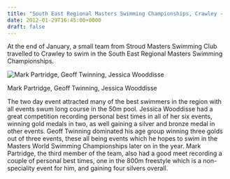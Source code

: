 ```yaml
---
title: "South East Regional Masters Swimming Championships, Crawley -  January 2012"
date: 2012-01-29T16:45:00+0000
draft: false
---
```

At the end of January, a small team from Stroud Masters Swimming Club travelled to Crawley to swim in the South East Regional Masters Swimming Championships.



![Mark Partridge, Geoff Twinning, Jessica Wooddisse](/images/2015/01/seregionalcrawley2012.jpg)

 Mark Partridge, Geoff Twinning, Jessica Wooddisse

The two day event attracted many of the best swimmers in the region with all events swum long course in the 50m pool. Jessica Wooddisse had a great competition recording personal best times in all of her six events, winning gold medals in two, as well gaining a silver and bronze medal in other events. Geoff Twinning dominated his age group winning three golds out of three events, these all being events which he hopes to swim in the Masters World Swimming Championships later on in the year. Mark Partridge, the third member of the team, also had a good meet recording a couple of personal best times, one in the 800m freestyle which is a non-speciality event for him, and gaining four silvers overall.

